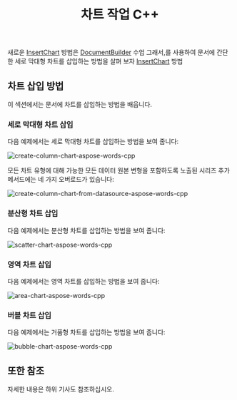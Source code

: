 ﻿---
title: 차트 작업 C++
second_title: Aspose.Words 에 대한 C++
articleTitle: 차트 작업
linktitle: 차트 작업
description: "차트 기능 소개,다음을 사용하여 차트를 만들고 조작하는 방법 C++."
type: docs
weight: 310
url: /ko/cpp/working-with-charts/
---

새로운 [InsertChart](https://reference.aspose.com/words/cpp/aspose.words/documentbuilder/insertchart/) 방법은 [DocumentBuilder](https://reference.aspose.com/words/cpp/aspose.words/documentbuilder/) 수업 그래서,를 사용하여 문서에 간단한 세로 막대형 차트를 삽입하는 방법을 살펴 보자 [InsertChart](https://reference.aspose.com/words/cpp/aspose.words/documentbuilder/insertchart/) 방법

## 차트 삽입 방법

이 섹션에서는 문서에 차트를 삽입하는 방법을 배웁니다.

### 세로 막대형 차트 삽입

다음 예제에서는 세로 막대형 차트를 삽입하는 방법을 보여 줍니다:

![create-column-chart-aspose-words-cpp](working-with-charts-1.png)

모든 차트 유형에 대해 가능한 모든 데이터 원본 변형을 포함하도록 노출된 시리즈 추가 메서드에는 네 가지 오버로드가 있습니다:

![create-column-chart-from-datasource-aspose-words-cpp](working-with-charts-2.png)

### 분산형 차트 삽입

다음 예제에서는 분산형 차트를 삽입하는 방법을 보여 줍니다:

![scatter-chart-aspose-words-cpp](working-with-charts-3.png)

### 영역 차트 삽입

다음 예제에서는 영역 차트를 삽입하는 방법을 보여 줍니다:

![area-chart-aspose-words-cpp](working-with-charts-4.png)

### 버블 차트 삽입

다음 예제에서는 거품형 차트를 삽입하는 방법을 보여 줍니다:

![bubble-chart-aspose-words-cpp](working-with-charts-5.png)

## 또한 참조

자세한 내용은 하위 기사도 참조하십시오.